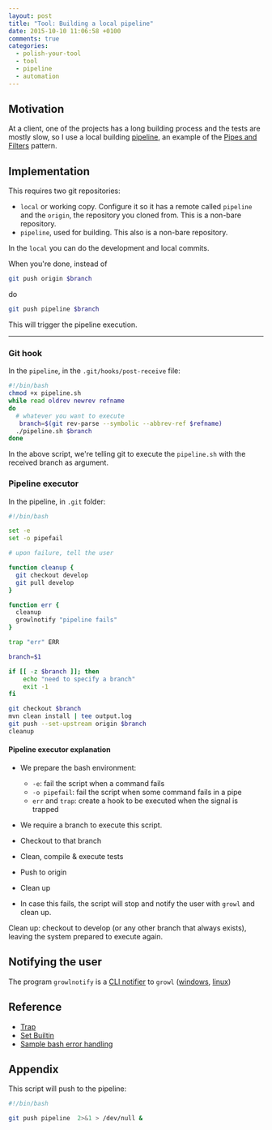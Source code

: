 ```yaml
---
layout: post
title: "Tool: Building a local pipeline"
date: 2015-10-10 11:06:58 +0100
comments: true
categories:
  - polish-your-tool
  - tool
  - pipeline
  - automation
---
```


## Motivation

At a client, one of the projects has a long building process and the tests are mostly slow, so I use a local building [pipeline][wiki-pipeline], an example of the [Pipes and Filters][pipes-and-filters] pattern.

## Implementation

This requires two git repositories:

  * ``local`` or working copy. Configure it so it has a remote called ``pipeline`` and the ``origin``, the repository you cloned from. This is a non-bare repository.
  * ``pipeline``, used for building. This also is a non-bare repository.

In the ``local`` you can do the development and local commits.

When you're done, instead of

```bash
git push origin $branch
```
do

```bash
git push pipeline $branch
```

This will trigger the pipeline execution.

----

### Git hook

In the ``pipeline``, in the ``.git/hooks/post-receive`` file:

```bash
#!/bin/bash
chmod +x pipeline.sh
while read oldrev newrev refname
do
  # whatever you want to execute
   branch=$(git rev-parse --symbolic --abbrev-ref $refname)
  ./pipeline.sh $branch
done
```

In the above script, we're telling git to execute the ``pipeline.sh`` with the received branch as argument.

### Pipeline executor

In the pipeline, in ``.git`` folder:

```bash
#!/bin/bash

set -e
set -o pipefail

# upon failure, tell the user

function cleanup {
  git checkout develop
  git pull develop
}

function err {
  cleanup
  growlnotify "pipeline fails"
}

trap "err" ERR

branch=$1

if [[ -z $branch ]]; then
    echo "need to specify a branch"
    exit -1
fi

git checkout $branch
mvn clean install | tee output.log
git push --set-upstream origin $branch
cleanup
```

#### Pipeline executor explanation

* We prepare the bash environment:

    * ``-e``: fail the script when a command fails
    * ``-o pipefail``: fail the script when some command fails in a pipe
    * ``err`` and ``trap``: create a hook to be executed when the signal is trapped

* We require a branch to execute this script.
* Checkout to that branch
* Clean, compile & execute tests 
* Push to origin
* Clean up
* In case this fails, the script will stop and notify the user with ``growl`` and clean up.

Clean up: checkout to develop (or any other branch that always exists), leaving the system prepared to execute again.

## Notifying the user

The program ``growlnotify`` is a [CLI notifier][growlnotify] to ``growl`` ([windows][growl-for-windows], [linux][growl-for-linux])

## Reference

  * [Trap](http://tldp.org/LDP/Bash-Beginners-Guide/html/sect_12_02.html)
  * [Set Builtin](https://www.gnu.org/software/bash/manual/html_node/The-Set-Builtin.html#The-Set-Builtin)
  * [Sample bash error handling](http://idolinux.blogspot.com/2008/08/bash-script-error-handling.html)

## Appendix

This script will push to the pipeline:

```bash
#!/bin/bash

git push pipeline  2>&1 > /dev/null &
```


[growl-for-windows]: http://www.growlforwindows.com/gfw/default.aspx
[growl-for-linux]: http://mattn.github.io/growl-for-linux/
[growlnotify]: http://www.growlforwindows.com/gfw/help/growlnotify.aspx
[wiki-pipeline]: https://en.wikipedia.org/wiki/Pipeline_(software)
[pipes-and-filters]: https://msdn.microsoft.com/library/dn568100.aspx